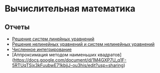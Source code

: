 # Вычислительная математика 
## Отчеты

- [Решение систем линейных уравнений](https://docs.google.com/document/d/1fdsMdgXHwRYwg4kBaptR9nB2MRA9Vh6y0TNZDRaZFbo/edit)
- [Решение нелинейных уравнений и систем нелинейных уравнений](https://docs.google.com/document/d/16PMexqEa1Tv9WwrMmJZlMv24m6-PLZkntehRtU_DfeE/edit?usp=sharing)
- [Численное интегрирование](https://docs.google.com/document/d/17qxzlVbgVqQYwcLS4bws52sQSY5psSiJG2vRS47R3L0/edit)
- [Аппроксимация методом наименьших квадратов] (https://docs.google.com/document/d/1M4GXP7U_q1F-5RTUqTSjx3kFuubwE71kbjjJ-ou3his/edit?usp=sharing)

